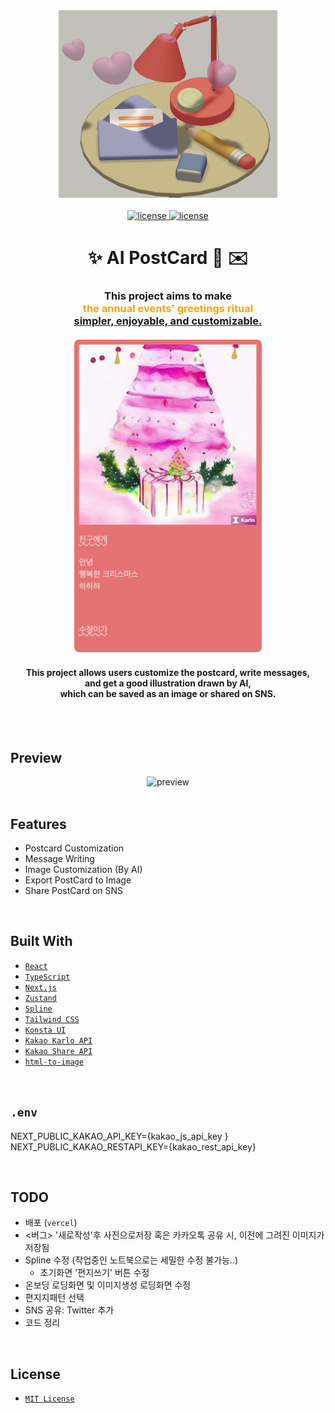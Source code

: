 <div align='center'>

  <img src='./public/README/README01.png' alt='logo' width='350' height='300' />
  <br /><br />
 
 <a href=''>
  <img src='https://img.shields.io/badge/license-MIT-red' alt='license' />
  <img src='https://img.shields.io/badge/version-1.0.0-yellow' alt='license' />
  
 </a>
  <h1> ✨ AI PostCard 🎨 ✉️ </h1>
  <h3>
This project aims to make <br />
<span style='color:orange'>the annual events' greetings ritual</span><br />
<u>simpler, enjoyable, and customizable.</u> <br /><br />

<img src='./public/README/preview01.png' alt='preview' width='300' height='500' />

<br />

</h3>

<h4>
This project allows users customize the postcard, write messages, <br />
and get a good illustration drawn by AI, <br />
which can be saved as an image or shared on SNS.</h4>
  <br /><br />
</div>

## Preview

<div align='center'>

<img src='./public/README/preview02.gif' alt='preview' />

</div>

<br />

## Features

- Postcard Customization
- Message Writing
- Image Customization (By AI)
- Export PostCard to Image
- Share PostCard on SNS

<br />

## Built With

- [`React`](https://reactjs.org/)
- [`TypeScript`](https://reactjs.org/)
- [`Next.js`](https://reactjs.org/)
- [`Zustand`](https://reactjs.org/)
- [`Spline`](https://reactjs.org/)
- [`Tailwind CSS`](https://reactjs.org/)
- [`Konsta UI`](https://reactjs.org/)
- [`Kakao Karlo API`](https://reactjs.org/)
- [`Kakao Share API`](https://reactjs.org/)
- [`html-to-image`](https://reactjs.org/)

<br />

## `.env`

NEXT_PUBLIC_KAKAO_API_KEY={kakao_js_api_key }
<br />
NEXT_PUBLIC_KAKAO_RESTAPI_KEY={kakao_rest_api_key}

<br />

## TODO

- 배포 (`vercel`)
- <버그> '새로작성'후 사진으로저장 혹은 카카오톡 공유 시, 이전에 그려진 이미지가 저장됨
- Spline 수정 (작업중인 노트북으로는 세밀한 수정 불가능..)
  - 초기화면 '편지쓰기' 버튼 수정
- 온보딩 로딩화면 및 이미지생성 로딩화면 수정
- 편지지패턴 선택
- SNS 공유: Twitter 추가
- 코드 정리

<br />

## License

- [`MIT License`]('./LICENSE')
